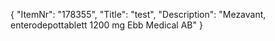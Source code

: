 {
  "ItemNr": "178355",
  "Title": "test",
  "Description": "Mezavant, enterodepottablett 1200 mg Ebb Medical AB"
}